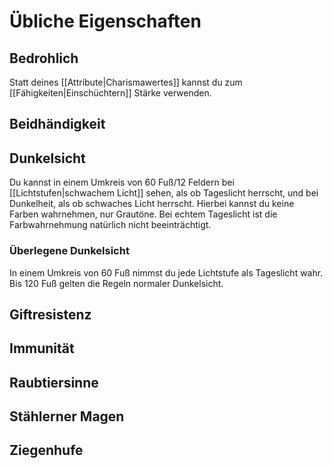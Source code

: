 # Übliche Eigenschaften
## Bedrohlich
Statt deines [[Attribute|Charismawertes]] kannst du zum [[Fähigkeiten|Einschüchtern]] Stärke verwenden. 
## Beidhändigkeit
## Dunkelsicht
Du kannst in einem Umkreis von 60 Fuß/12 Feldern bei [[Lichtstufen|schwachem Licht]] sehen, als ob Tageslicht herrscht, und bei Dunkelheit, als ob schwaches Licht herrscht. Hierbei kannst du keine Farben wahrnehmen, nur Grautöne. Bei echtem Tageslicht ist die Farbwahrnehmung natürlich nicht beeinträchtigt.
### Überlegene Dunkelsicht
In einem Umkreis von 60 Fuß nimmst du jede Lichtstufe als Tageslicht wahr. Bis 120 Fuß gelten die Regeln normaler Dunkelsicht.
## Giftresistenz
## Immunität
## Raubtiersinne
## Stählerner Magen
## Ziegenhufe